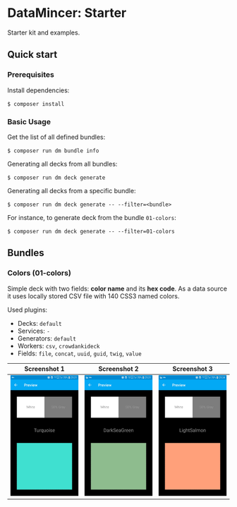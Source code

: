 # DataMincer: Starter

Starter kit and examples.

## Quick start

### Prerequisites

Install dependencies:

```
$ composer install
```

### Basic Usage

Get the list of all defined bundles:

```
$ composer run dm bundle info
```

Generating all decks from all bundles:

```
$ composer run dm deck generate
```

Generating all decks from a specific bundle:

```
$ composer run dm deck generate -- --filter=<bundle> 
```

For instance, to generate deck from the bundle `01-colors`:

```
$ composer run dm deck generate -- --filter=01-colors 
```

## Bundles

### Colors (01-colors)

Simple deck with two fields: **color name** and its **hex code**.
As a data source it uses locally stored CSV file with 140 CSS3 named colors.


Used plugins:

* Decks: `default`
* Services: `-`
* Generators: `default`
* Workers: `csv`, `crowdankideck`
* Fields: `file`, `concat`, `uuid`, `guid`, `twig`, `value`

| Screenshot 1 | Screenshot 2 | Screenshot 3 |
| --- | --- | --- |
| ![scr1](doc/01-colors_1.jpg)  | ![scr1](doc/01-colors_2.jpg)  | ![scr1](doc/01-colors_3.jpg) |

